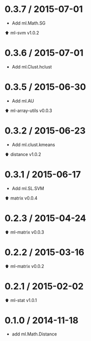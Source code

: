 0.3.7 / 2015-07-01
==================

* Add ml.Math.SG

:arrow_up: ml-svm v1.0.2


0.3.6 / 2015-07-01
==================

* Add ml.Clust.hclust

0.3.5 / 2015-06-30
==================

* Add ml.AU

:arrow_up: ml-array-utils v0.0.3

0.3.2 / 2015-06-23
==================

* Add ml.clust.kmeans

:arrow_up: distance v1.0.2

0.3.1 / 2015-06-17
==================

* Add ml.SL.SVM

:arrow_up: matrix v0.0.4

0.2.3 / 2015-04-24
==================

:arrow_up: ml-matrix v0.0.3

0.2.2 / 2015-03-16
==================

:arrow_up: ml-matrix v0.0.2

0.2.1 / 2015-02-02
==================

:arrow_up: ml-stat v1.0.1

0.1.0 / 2014-11-18
===================

* add ml.Math.Distance
